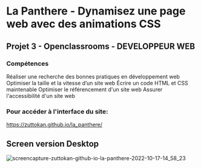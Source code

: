 # La Panthere - Dynamisez une page web avec des animations CSS

## Projet 3 - Openclassrooms - DEVELOPPEUR WEB

### Compétences

Réaliser une recherche des bonnes pratiques en développement web
Optimiser la taille et la vitesse d’un site web
Écrire un code HTML et CSS maintenable
Optimiser le référencement d'un site web
Assurer l'accessibilité d'un site web

### Pour accéder à l'interface du site:

https://zuttokan.github.io/la_panthere/

## Screen version Desktop

![screencapture-zuttokan-github-io-la-panthere-2022-10-17-14_58_23](https://user-images.githubusercontent.com/100352779/196197017-a335d90b-69eb-44fd-81c8-ed2b777dfba2.png)
